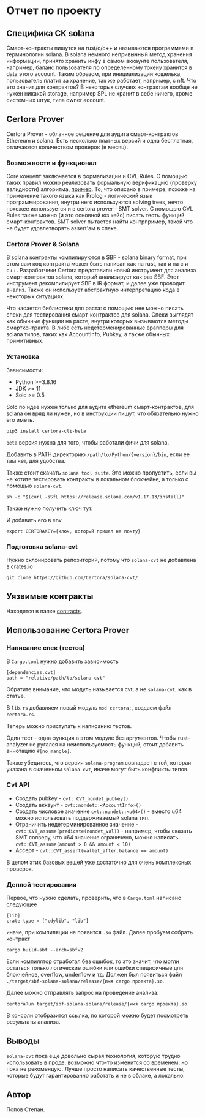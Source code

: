 # Отчет по проекту

## Специфика СК solana

Смарт-контракты пишутся на rust/c/c++ и называются программами в терминологии solana. В solana немного непривычный метод хранения информации, принято хранить инфу в самом аккаунте пользователя, например, баланс пользователя по определенному токену хранится в data этого account. Таким образом, при инициализации кошелька, пользователь платит за хранение, так же работает, например, с nft. Что это значит для контрактов? В некоторых случаях контрактам вообще не нужен никакой storage, например SPL не хранит в себе ничего, кроме системных штук, типа owner account.

## Certora Prover

Certora Prover - облачное решение для аудита смарт-контрактов Ethereum и solana. Есть несколько платных версий и одна бесплатная, отличаются количеством проверок (в месяц).

### Возможности и функционал

Core концепт заключается в формализации и CVL Rules. С помощью таких правил можно реализовать формальную верификацию (проверку валидности) алгоритма, [пример](https://docs.certora.com/projects/tutorials/en/latest/lesson1_prerequisites/formal_verification.html). То, что описано в примере, похоже на применение такого языка как Prolog - логический язык программирования, внутри него используются solving trees, нечто похожее используется и в certora prover - SMT solver. С помощью CVL Rules также можно (и это основной юз кейс) писать тесты функций смарт-контрактов. SMT solver пытается найти контрпример, такой что не будет удовлетворять assert'ам в спеке.

### Certora Prover & Solana

В solana контракты компилируются в SBF - solana binary format, при этом сам код контракта может быть написан как на rust, так и на с и с++. Разработчики Certora представили новый инструмент для анализа смарт-контрактов solana, который анализирует как раз SBF. Этот инструмент декомпилирует SBF в IR формат, и далее уже проводит анализ. Также он использует абстрактную интерпретацию кода в некоторых ситуациях.

Что касается библиотеки для раста: с помощью нее можно писать спеки для тестирования смарт-контрактов для solana. Спеки выглядят как обычные функции на расте, внутри которых вызываются методы смартконтракта. В либе есть недетерменированные врапперы для solana типов, таких как AccountInfo, Pubkey, а также обычных примитивных.

### Установка

Зависимости:

- Python >=3.8.16
- JDK >= 11
- Solc >= 0.5

Solc по идее нужен только для аудита ethereum смарт-контрактов, для solana он вряд ли нужен, но в инструкции пишут, что обязательно нужно его иметь.

```
pip3 install certora-cli-beta
```

`beta` версия нужна для того, чтобы работали фичи для solana.

Добавить в PATH директорию `/path/to/Python/{version}/bin`, если ее там нет, для удобства.

Также стоит скачать `solana tool suite`. Это можно пропустить, если вы не хотите тестировать контракты в локальном блокчейне, а только с помощью `solana-cvt`.

```
sh -c "$(curl -sSfL https://release.solana.com/v1.17.13/install)"
```

Также нужно получить ключ [тут](https://www.certora.com/signup).

И добавить его в env

```
export CERTORAKEY={ключ, который пришел на почту}
```

### Подготовка solana-cvt

Нужно склонировать репозиторий, потому что `solana-cvt` не добавлена в crates.io

```
git clone https://github.com/Certora/solana-cvt/ 
```

## Уязвимые контракты

Находятся в папке [contracts](./contracts).

## Использование Certora Prover

### Написание спек (тестов)

В `Cargo.toml` нужно добавить зависимость

```
[dependencies.cvt]
path = "relative/path/to/solana-cvt"
```

Обратите внимание, что модуль называется cvt, а не `solana-cvt`, как в статье.

В `lib.rs` добавляем новый модуль `mod certora;`, создаем файл `certora.rs`.

Теперь можно приступать к написанию тестов.

Один тест - одна функция в этом модуле без аргументов. Чтобы rust-analyzer не ругался на неиспользуемость функций, стоит добавить аннотацию `#[no_mangle]`.

Также убедитесь, что версия `solana-program` совпадает с той, которая указана в скаченном `solana-cvt`, иначе могут быть конфликты типов.

### Cvt API

- Создать pubkey - `cvt::CVT_nondet_pubkey()`
- Создать аккаунт - `cvt::nondet::<AccountInfo>()`
- Создать числовое значение `cvt::nondet::<u64>()` - вместо u64 можно использовать поддерживаемый solana тип.
- Ограничить недетерминированное значение - `cvt::CVT_assume(predicate(nondet_val))` - например, чтобы сказать SMT солверу, что u64 значение ограничено, можно написать `cvt::CVT_assume(amount > 0 && amount < 10)`
- Ассерт - `cvt::CVT_assert(wallet_after.balance == amount)`

В целом этих базовых вещей уже достаточно для очень комплексных проверок.

### Деплой тестирования

Первое, что нужно сделать, проверить, что в `Cargo.toml` написано следующее

```
[lib]
crate-type = ["cdylib", "lib"]
```

иначе, при компиляции не появится `.so` файл. Далее пробуем собрать контракт

```
cargo build-sbf --arch=sbfv2
```

Если компилятор отработал без ошибок, то это значит, что могли остаться только логические ошибки или ошибки специфичные для блокчейнов, overflow, underflow и тд. Должен был появиться файл `./target/sbf-solana-solana/release/{имя cargo проекта}.so`.

Далее можно отправлять запрос на проведение анализа.

```
certoraRun target/sbf-solana-solana/release/{имя cargo проекта}.so
```

В консоли отобразится ссылка, по которой можно будет посмотреть результаты анализа.

## Выводы

`solana-cvt` пока еще довольно сырая технология, которую трудно использовать в проде, возможно что-то изменится со временем, но пока не рекомендую. Лучше просто написать качественные тесты, которые будут гарантированно работать и не в облаке, а локально.

## Автор

Попов Степан.
